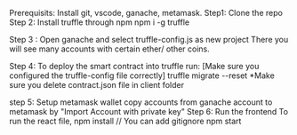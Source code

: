 Prerequisits: Install git, vscode, ganache, metamask.
Step1: Clone the repo
Step 2: Install truffle through npm
npm i -g truffle


Step 3 : Open ganache and select truffle-config.js as new project
There you will see many accounts with certain ether/ other coins.

Step 4: To deploy the smart contract into truffle run: [Make sure you configured the truffle-config file correctly]
truffle migrate --reset     *Make sure you delete contract.json file in client folder

step 5: Setup metamask wallet
copy accounts from ganache account to metamask by  "Import Account with private key"
Step 6:  Run the frontend
To run the react file, 
npm install
// You can add gitignore
npm start
